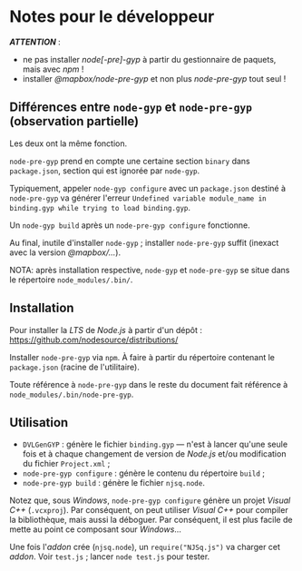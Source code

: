 # Notes pour le développeur

***ATTENTION*** :
- ne pas installer *node[-pre]-gyp* à partir du gestionnaire de paquets, mais avec *npm* !
- installer *@mapbox/node-pre-gyp* et non plus *node-pre-gyp* tout seul !

## Différences entre `node-gyp` et `node-pre-gyp` (observation partielle)

Les deux ont la même fonction.

`node-pre-gyp` prend en compte une certaine section `binary`  dans `package.json`, section qui est ignorée par `node-gyp`.

Typiquement, appeler `node-gyp configure` avec un `package.json` destiné à `node-pre-gyp`  va générer l'erreur `Undefined variable module_name in binding.gyp while trying to load binding.gyp`.

Un `node-gyp build` après un `node-pre-gyp configure` fonctionne.

Au final, inutile d'installer `node-gyp` ; installer `node-pre-gyp` suffit (inexact avec la version *@mapbox/…*).

NOTA: après installation respective, `node-gyp` et `node-pre-gyp` se situe dans le répertoire `node_modules/.bin/`.

## Installation

Pour installer la *LTS* de *Node.js* à partir d'un dépôt : https://github.com/nodesource/distributions/

Installer `node-pre-gyp` via `npm`. À faire à partir du répertoire contenant le `package.json` (racine de l'utilitaire).

Toute référence à `node-pre-gyp` dans le reste du document fait référence à `node_modules/.bin/node-pre-gyp`.

## Utilisation

- `DVLGenGYP` : génère le fichier `binding.gyp` — n'est à lancer qu'une seule fois et à chaque changement de version de *Node.js* et/ou modification du fichier `Project.xml` ;
- `node-pre-gyp configure` : génère le contenu du répertoire `build` ;
- `node-pre-gyp build` : génère le fichier `njsq.node`.

Notez que, sous *Windows*, `node-pre-gyp configure` génère un projet *Visual C++* (`.vcxproj`). Par conséquent, on peut utiliser *Visual C++* pour compiler la bibliothèque, mais aussi la déboguer. Par conséquent, il est plus facile de mette au point ce composant sour *Windows*…

Une fois l'*addon* crée (`njsq.node`), un `require("NJSq.js")` va charger cet *addon*. Voir `test.js` ; lancer `node test.js` pour tester.
